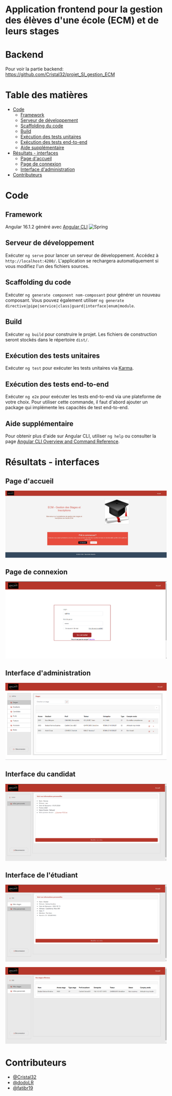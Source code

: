 # Application frontend pour la gestion des élèves d'une école (ECM) et de leurs stages

# Backend
Pour voir la partie backend: 
https://github.com/Cristal32/projet_SI_gestion_ECM

# Table des matières

- [Code](#code)
  - [Framework](#framework) 
  - [Serveur de développement](#serveur-de-développement)
  - [Scaffolding du code](#scaffolding-du-code)
  - [Build](#build)
  - [Exécution des tests unitaires](#exécution-des-tests-unitaires)
  - [Exécution des tests end-to-end](#exécution-des-tests-end-to-end)
  - [Aide supplémentaire](#aide-supplémentaire)
- [Résultats - interfaces](#résultats---interfaces)
  - [Page d'accueil](#page-daccueil)
  - [Page de connexion](#page-de-connexion)
  - [Interface d'administration](#interface-dadministration)
- [Contributeurs](#contributeurs) 

# Code

## Framework

Angular 16.1.2 généré avec [Angular CLI](https://github.com/angular/angular-cli) <img alt="Spring" width="30px" style="padding-right:10px;" src="https://cdn.jsdelivr.net/gh/devicons/devicon@latest/icons/angular/angular-original.svg" /></span>

## Serveur de développement

Exécuter `ng serve` pour lancer un serveur de développement. Accédez à `http://localhost:4200/`. L'application se rechargera automatiquement si vous modifiez l'un des fichiers sources.

## Scaffolding du code

Exécuter `ng generate component nom-composant` pour générer un nouveau composant. Vous pouvez également utiliser `ng generate directive|pipe|service|class|guard|interface|enum|module`.

## Build

Exécuter `ng build` pour construire le projet. Les fichiers de construction seront stockés dans le répertoire `dist/`.

## Exécution des tests unitaires

Exécuter `ng test` pour exécuter les tests unitaires via [Karma](https://karma-runner.github.io).

## Exécution des tests end-to-end

Exécuter `ng e2e` pour exécuter les tests end-to-end via une plateforme de votre choix. Pour utiliser cette commande, il faut d'abord ajouter un package qui implémente les capacités de test end-to-end.

## Aide supplémentaire

Pour obtenir plus d'aide sur Angular CLI, utiliser `ng help` ou consulter la page [Angular CLI Overview and Command Reference](https://angular.io/cli).

# Résultats - interfaces

## Page d'accueil

<p align="center">
  <img src="src/assets/accueil.jpg" alt="Page d'accueil"/>
</p>

## Page de connexion

<p align="center">
  <img src="src/assets/login.png" alt="Page de connexion"/>
</p>

## Interface d'administration

<p align="center">
  <img src="src/assets/Stages-Admin.png" alt="Interface d'administration"/>
</p>

## Interface du candidat

<p align="center">
  <img src="src/assets/MesInfos-Candidat.png" alt="Interface du candidat"/>
</p>

## Interface de l'étudiant

<p align="center">
  <img src="src/assets/MesInfos-Etudiant.png" alt="Interface de l'étudiant - infos"/>
</p>

<p align="center">
  <img src="src/assets/MesStages-Etudiant.png" alt="Interface de l'étudiant - stages"/>
</p>

# Contributeurs

- [@Cristal32](https://github.com/Cristal32)
- [@dodoLR](https://github.com/dodoLR)
- [@fatibr19](https://github.com/fatibr19)
